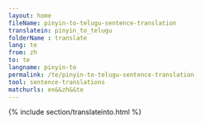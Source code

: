 ```yaml
---
layout: home
fileName: pinyin-to-telugu-sentence-translation
translatein: pinyin_to_telugu
folderName : translate
lang: te
from: zh
to: te
langname: pinyin-to
permalink: /te/pinyin-to-telugu-sentence-translation
tool: sentence-translations
matchurls: en&&zh&&te
---
```

{% include section/translateinto.html %}
